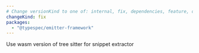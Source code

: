 ```yaml
---
# Change versionKind to one of: internal, fix, dependencies, feature, deprecation, breaking
changeKind: fix
packages:
  - "@typespec/emitter-framework"
---
```


Use wasm version of tree sitter for snippet extractor
